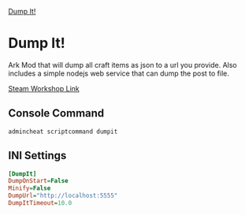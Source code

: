 [Dump It!](https://github.com/Kozenomenon/DumpIt/blob/main/ArkMod/Icons/DumpIt_Icon.png?raw=true)
# Dump It!
Ark Mod that will dump all craft items as json to a url you provide. 
Also includes a simple nodejs web service that can dump the post to file.

[Steam Workshop Link](https://steamcommunity.com/sharedfiles/filedetails/?id=2677141095)

## Console Command
```
admincheat scriptcommand dumpit
```

## INI Settings
```ini
[DumpIt]
DumpOnStart=False
Minify=False
DumpUrl="http://localhost:5555"
DumpItTimeout=10.0
```
